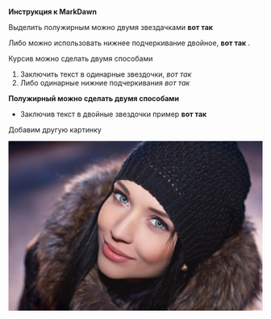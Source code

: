 **Инструкция к MarkDawn**

Выделить полужирным можно двумя звездачками **вот так**

Либо можно использовать нижнее подчеркивание двойное,  __вот так__ .

Курсив можно сделать двумя способами 

1. Заключить текст в одинарные звездочки, *вот так* 
2. Либо одинарные нижние подчеркивания _вот так_


**Полужирный можно сделать двумя способами**

+ Заключив текст в двойные звездочки пример **вот так**


Добавим другую картинку 

![Красивая, девушка](27.jpg)
